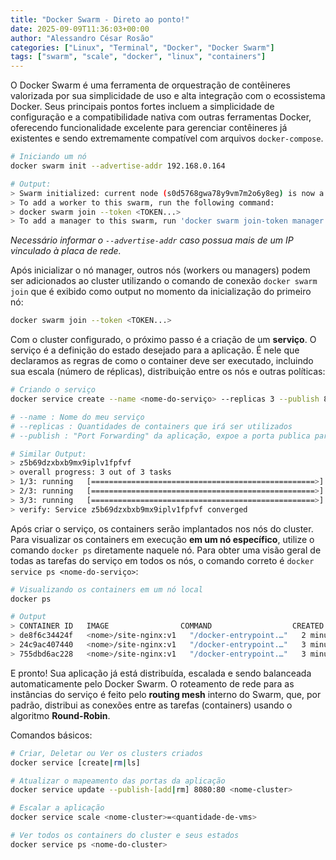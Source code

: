 ```yaml
---
title: "Docker Swarm - Direto ao ponto!"
date: 2025-09-09T11:36:03+00:00
author: "Alessandro César Rosão"
categories: ["Linux", "Terminal", "Docker", "Docker Swarm"]
tags: ["swarm", "scale", "docker", "linux", "containers"]
---
```



O Docker Swarm é uma ferramenta de orquestração de contêineres valorizada por sua simplicidade de uso e alta integração com o ecossistema Docker. Seus principais pontos fortes incluem a simplicidade de configuração e a compatibilidade nativa com outras ferramentas Docker, oferecendo funcionalidade excelente para gerenciar contêineres já existentes e sendo extremamente compatível com arquivos `docker-compose`.

```bash
# Iniciando um nó
docker swarm init --advertise-addr 192.168.0.164

# Output:
> Swarm initialized: current node (s0d5768gwa78y9vm7m2o6y8eg) is now a manager.
> To add a worker to this swarm, run the following command:
> docker swarm join --token <TOKEN...>
> To add a manager to this swarm, run 'docker swarm join-token manager' and follow the instructions
```
_Necessário informar o `--advertise-addr` caso possua mais de um IP vinculado à placa de rede._

Após inicializar o nó manager, outros nós (workers ou managers) podem ser adicionados ao cluster utilizando o comando de conexão `docker swarm join` que é exibido como output no momento da inicialização do primeiro nó:
```bash
docker swarm join --token <TOKEN...>
```

Com o cluster configurado, o próximo passo é a criação de um **serviço**. O serviço é a definição do estado desejado para a aplicação. É nele que declaramos as regras de como o container deve ser executado, incluindo sua escala (número de réplicas), distribuição entre os nós e outras políticas:
```bash
# Criando o serviço
docker service create --name <nome-do-serviço> --replicas 3 --publish 8080:80 <nome-da-imagem-docker>

# --name : Nome do meu serviço
# --replicas : Quantidades de containers que irá ser utilizados
# --publish : "Port Forwarding" da aplicação, expoe a porta publica para a privada dos containers

# Similar Output:
> z5b69dzxbxb9mx9iplv1fpfvf
> overall progress: 3 out of 3 tasks
> 1/3: running   [==================================================>]
> 2/3: running   [==================================================>]
> 3/3: running   [==================================================>]
> verify: Service z5b69dzxbxb9mx9iplv1fpfvf converged
```

Após criar o serviço, os containers serão implantados nos nós do cluster. Para visualizar os containers em execução **em um nó específico**, utilize o comando `docker ps` diretamente naquele nó. Para obter uma visão geral de todas as tarefas do serviço em todos os nós, o comando correto é `docker service ps <nome-do-serviço>`:
```bash
# Visualizando os containers em um nó local
docker ps

# Output
> CONTAINER ID   IMAGE                COMMAND                  CREATED         STATUS         PORTS     NAMES
> de8f6c34424f   <nome>/site-nginx:v1   "/docker-entrypoint.…"   2 minutes ago   Up 2 minutes   80/tcp    cluster-site-simples.3.367rzsb4u73bq4jtvfeh4gc45
> 24c9ac407440   <nome>/site-nginx:v1   "/docker-entrypoint.…"   3 minutes ago   Up 3 minutes   80/tcp    cluster-site-simples.2.55oqkobwyr1cuoio4fgzr5gbd
> 755dbd6ac228   <nome>/site-nginx:v1   "/docker-entrypoint.…"   3 minutes ago   Up 3 minutes   80/tcp    cluster-site-simples.1.tnj0pq7zdhl1mk489eyyecg31
```

E pronto! Sua aplicação já está distribuída, escalada e sendo balanceada automaticamente pelo Docker Swarm. O roteamento de rede para as instâncias do serviço é feito pelo **routing mesh** interno do Swarm, que, por padrão, distribui as conexões entre as tarefas (containers) usando o algoritmo **Round-Robin**.

Comandos básicos:
```bash
# Criar, Deletar ou Ver os clusters criados
docker service [create|rm|ls]

# Atualizar o mapeamento das portas da aplicação
docker service update --publish-[add|rm] 8080:80 <nome-cluster>

# Escalar a aplicação
docker service scale <nome-cluster>=<quantidade-de-vms>

# Ver todos os containers do cluster e seus estados
docker service ps <nome-do-cluster>
```
